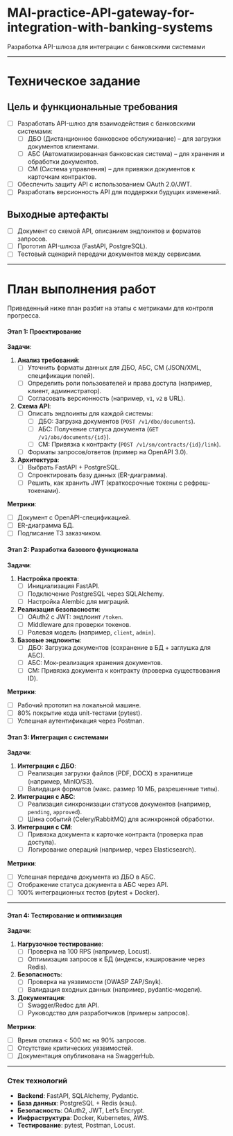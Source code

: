 # MAI-practice-API-gateway-for-integration-with-banking-systems

Разработка API-шлюза для интеграции с банковскими системами

---

# Техническое задание

## Цель и функциональные требования
- [ ] Разработать API-шлюз для взаимодействия с банковскими системами:
  - [ ] ДБО (Дистанционное банковское обслуживание) – для загрузки документов клиентами.
  - [ ] АБС (Автоматизированная банковская система) – для хранения и
обработки документов.
  - [ ] СМ (Система управления) – для привязки документов к карточкам контрактов.
- [ ] Обеспечить защиту API с использованием OAuth 2.0/JWT.
- [ ] Разработать версионность API для поддержки будущих изменений.
## Выходные артефакты
- [ ] Документ со схемой API, описанием эндпоинтов и форматов запросов.
- [ ] Прототип API-шлюза (FastAPI, PostgreSQL).
- [ ] Тестовый сценарий передачи документов между сервисами.

---

# План выполнения работ

Приведенный ниже план разбит на этапы с метриками для контроля прогресса.

#### **Этап 1: Проектирование**

**Задачи**:

1. **Анализ требований**:
   - [ ] Уточнить форматы данных для ДБО, АБС, СМ (JSON/XML, спецификации полей).
   - [ ] Определить роли пользователей и права доступа (например, клиент, администратор).
   - [ ] Согласовать версионность (например, `v1`, `v2` в URL).

2. **Схема API**:
   - [ ] Описать эндпоинты для каждой системы:
     - [ ] ДБО: Загрузка документов (`POST /v1/dbo/documents`).
     - [ ] АБС: Получение статуса документа (`GET /v1/abs/documents/{id}`).
     - [ ] СМ: Привязка к контракту (`POST /v1/sm/contracts/{id}/link`).
   - [ ] Форматы запросов/ответов (пример на OpenAPI 3.0).

3. **Архитектура**:
   - [ ] Выбрать FastAPI + PostgreSQL.
   - [ ] Спроектировать базу данных (ER-диаграмма).
   - [ ] Решить, как хранить JWT (краткосрочные токены с рефреш-токенами).

**Метрики**:
- [ ] Документ с OpenAPI-спецификацией.
- [ ] ER-диаграмма БД.
- [ ] Подписание ТЗ заказчиком.

#### **Этап 2: Разработка базового функционала**

**Задачи**:

1. **Настройка проекта**:
   - [ ] Инициализация FastAPI.
   - [ ] Подключение PostgreSQL через SQLAlchemy.
   - [ ] Настройка Alembic для миграций.

2. **Реализация безопасности**:
   - [ ] OAuth2 с JWT: эндпоинт `/token`.
   - [ ] Middleware для проверки токенов.
   - [ ] Ролевая модель (например, `client`, `admin`).

3. **Базовые эндпоинты**:
   - [ ] ДБО: Загрузка документов (сохранение в БД + заглушка для АБС).
   - [ ] АБС: Мок-реализация хранения документов.
   - [ ] СМ: Привязка документа к контракту (проверка существования ID).

**Метрики**:
- [ ] Рабочий прототип на локальной машине.
- [ ] 80% покрытие кода unit-тестами (pytest).
- [ ] Успешная аутентификация через Postman.

#### **Этап 3: Интеграция с системами**

**Задачи**:

1. **Интеграция с ДБО**:
   - [ ] Реализация загрузки файлов (PDF, DOCX) в хранилище (например, MinIO/S3).
   - [ ] Валидация форматов (макс. размер 10 МБ, разрешенные типы).

2. **Интеграция с АБС**:
   - [ ] Реализация синхронизации статусов документов (например, `pending`, `approved`).
   - [ ] Шина событий (Celery/RabbitMQ) для асинхронной обработки.

3. **Интеграция с СМ**:
   - [ ] Привязка документа к карточке контракта (проверка прав доступа).
   - [ ] Логирование операций (например, через Elasticsearch).

**Метрики**:
- [ ] Успешная передача документа из ДБО в АБС.
- [ ] Отображение статуса документа в АБС через API.
- [ ] 100% интеграционных тестов (pytest + Docker).

---

#### **Этап 4: Тестирование и оптимизация**

**Задачи**:

1. **Нагрузочное тестирование**:
   - [ ] Проверка на 100 RPS (например, Locust).
   - [ ] Оптимизация запросов к БД (индексы, кэширование через Redis).

2. **Безопасность**:
   - [ ] Проверка на уязвимости (OWASP ZAP/Snyk).
   - [ ] Валидация входных данных (например, pydantic-модели).

3. **Документация**:
   - [ ] Swagger/Redoc для API.
   - [ ] Руководство для разработчиков (примеры запросов).

**Метрики**:
- [ ] Время отклика < 500 мс на 90% запросов.
- [ ] Отсутствие критических уязвимостей.
- [ ] Документация опубликована на SwaggerHub.

---

### **Стек технологий**
- **Backend**: FastAPI, SQLAlchemy, Pydantic.
- **База данных**: PostgreSQL + Redis (кэш).
- **Безопасность**: OAuth2, JWT, Let’s Encrypt.
- **Инфраструктура**: Docker, Kubernetes, AWS.
- **Тестирование**: pytest, Postman, Locust.